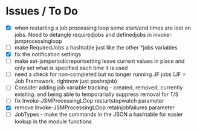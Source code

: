 # Issues / To Do

- [x] when restarting a job processing loop some start/end times are lost on jobs.  Need to detangle requiredjobs and definedjobs in invoke-jsmprocessingloop
- [ ] make RequiredJobs a hashtable just like the other *jobs variables
- [x] fix the notification settings
- [ ] make set-jsmperiodicreportsetting leave current values in place and only set what is specified each time it is used
- [ ] need a check for non-completed but no longer running JF jobs (JF = Job Framework, rightnow just poshrsjob)
- [ ] Consider adding job variable tracking  - created, removed, currently existing. and being able to temporarially suppress removal for T/S
- [ ] fix Invoke-JSMProcessingLOop restartstopwatch parameter
- [x] remove Invoke-JSMProcessingLOop retainjobfailures parameter
- [ ] JobTypes - make the commands in the JSON a hashtable for easier lookup in the module functions